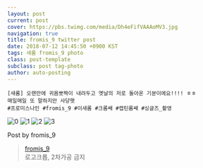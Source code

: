 ```yaml
---
layout: post
current: post
cover: https://pbs.twimg.com/media/Dh4eFifVAAAoMV3.jpg
navigation: true
title: fromis_9 twitter post
date: 2018-07-12 14:45:50 +0900 KST
tags: 새롬 fromis_9 photo
class: post-template
subclass: post tag-photo
author: auto-posting
---
```


```  
[새롬] 오랜만에 귀욤뽀짝이 내려두고 옛날의 저로 돌아온 기분이에요!!!! ㅎㅎ   
매일매일 또 말하지만 사댱햇   
#프로미스나인 #fromis_9 #이새롬 #크롬쌔 #캡틴롬쌔 #싱글즈_촬영  

```

![0](https://pbs.twimg.com/media/Dh4eDavUwAA0ZF6.jpg)
![1](https://pbs.twimg.com/media/Dh4eD5DVMAEORCf.jpg)
![2](https://pbs.twimg.com/media/Dh4eEqfVMAAODmc.jpg)
![3](https://pbs.twimg.com/media/Dh4eFifVAAAoMV3.jpg)


Post by fromis_9

> [fromis_9](https://twitter.com/realfromis_9)  
  로고크롭, 2차가공 금지